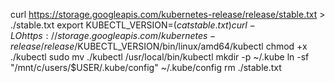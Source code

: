 curl https://storage.googleapis.com/kubernetes-release/release/stable.txt > ./stable.txt
export KUBECTL_VERSION=$(cat stable.txt)
curl -LO https://storage.googleapis.com/kubernetes-release/release/$KUBECTL_VERSION/bin/linux/amd64/kubectl
chmod +x ./kubectl
sudo mv ./kubectl /usr/local/bin/kubectl
mkdir -p ~/.kube
ln -sf "/mnt/c/users/$USER/.kube/config" ~/.kube/config
rm ./stable.txt
